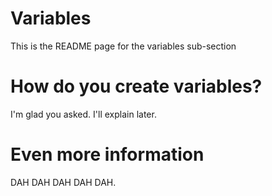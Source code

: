 # Variables
This is the README page for the variables sub-section

# How do you create variables?
I'm glad you asked. I'll explain later.

# Even more information
DAH DAH DAH DAH DAH.

